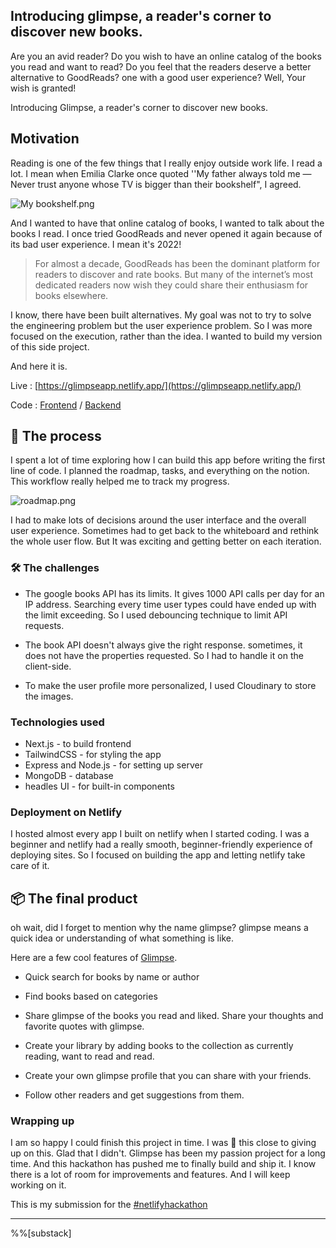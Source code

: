 ## Introducing glimpse, a reader's corner to discover new books.

Are you an avid reader? Do you wish to have an online catalog of the books you read and want to read? Do you feel that the readers deserve a better alternative to GoodReads? one with a good user experience? Well, Your wish is granted!

Introducing Glimpse, a reader's corner to discover new books.

## Motivation
Reading is one of the few things that I really enjoy outside work life. I read a lot. I mean when Emilia Clarke once quoted ''My father always told me — Never trust anyone whose TV is bigger than their bookshelf",
I agreed. 

![My bookshelf.png](https://cdn.hashnode.com/res/hashnode/image/upload/v1646110277176/dTcpJ044o.png)


And I wanted to have that online catalog of books, I wanted to talk about the books I read. I once tried GoodReads and never opened it again because of its bad user experience. I mean it's 2022!


> For almost a decade, GoodReads has been the dominant platform for readers to discover and rate books. But many of the internet’s most dedicated readers now wish they could share their enthusiasm for books elsewhere.

I know, there have been built alternatives. My goal was not to try to solve the engineering problem but the user experience problem. So I was more focused on the execution, rather than the idea. I wanted to build my version of this side project.

And here it is.

Live : [https://glimpseapp.netlify.app/](https://glimpseapp.netlify.app/)

Code : [Frontend](https://github.com/rutikwankhade/glimpse) / [Backend](https://github.com/rutikwankhade/glimpse-backend)



## 🎨 The process

I spent a lot of time exploring how I can build this app before writing the first line of code. I planned the roadmap, tasks, and everything on the notion. This workflow really helped me to track my progress.

![roadmap.png](https://cdn.hashnode.com/res/hashnode/image/upload/v1646112991639/j9jz8EXDt.png)

I had to make lots of decisions around the user interface and the overall user experience. Sometimes had to get back to the whiteboard and rethink the whole user flow. But It was exciting and getting better on each iteration.

### 🛠️ The challenges

- The google books API has its limits. It gives 1000 API calls per day for an IP address. Searching every time user types could have ended up with the limit exceeding. So I used debouncing technique to limit API requests.

- The book API doesn't always give the right response. sometimes, it does not have the properties requested. So I had to handle it on the client-side.
- To make the user profile more personalized, I used Cloudinary to store the images.


### Technologies used
- Next.js - to build frontend
- TailwindCSS - for styling the app
- Express and Node.js - for setting up server
- MongoDB - database
- headles UI - for built-in components

### Deployment on Netlify
I hosted almost every app I built on netlify when I started coding. I was a beginner and netlify had a really smooth, beginner-friendly experience of deploying sites. So I focused on building the app and letting netlify take care of it.





## 📦 The final product
oh wait, did I forget to mention why the name glimpse?
glimpse means a quick idea or understanding of what something is like. 

Here are a few cool features of [Glimpse](https://glimpseapp.netlify.app).

- Quick search for books by name or author

- Find books based on categories

- Share glimpse of the books you read and liked. Share your thoughts and favorite quotes with glimpse.

- Create your library by adding books to the collection as currently reading, want to read and read.

- Create your own glimpse profile that you can share with your friends.

- Follow other readers and get suggestions from them.




### Wrapping up
I am so happy I could finish this project in time. I was 🤌 this close to giving up on this. Glad that I didn't.  Glimpse has been my passion project for a long time. And this hackathon has pushed me to finally build and ship it. I know there is a lot of room for improvements and features. And I will keep working on it.

This is my submission for the [#netlifyhackathon](https://hashnode.com/n/netlifyhackathon)



-------------------------------------------



%%[substack]
